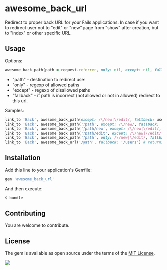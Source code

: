 # awesome_back_url

Redirect to proper back URL for your Rails applications. In case if you want to redirect user not to "edit" or "new" page from "show" after creation, but to "index" or other specific URL.

## Usage

Options:

```ruby
awesome_back_path(path = request.referrer, only: nil, except: nil, fallback: :back)
```

* "path" - destination to redirect user
* "only" -  regexp of allowed paths
* "except" - regexp of disallowed paths
* "fallback" - if path is incorrect (not allowed or not in allowed) redirect to this url.

Samples:


```ruby
link_to 'Back', awesome_back_path(except: /\/new|\/edit/, fallback: users_path) # returns '/users'
link_to 'Back', awesome_back_path('/path', except: /\/new/, fallback: '/users') # returns  '/path'
link_to 'Back', awesome_back_path('/path/new', except: /\/new|\/edit/, fallback: '/users') # returns '/users'
link_to 'Back', awesome_back_path('/path/edit', except: /\/new|\/edit/, fallback: '/users') # returns '/users'
link_to 'Back', awesome_back_path('/path', only: /\/new|\/edit/, fallback: '/users') # returns '/users'
link_to 'Back', awesome_back_url('/path', fallback: '/users') # returns '/path'    
```

## Installation

Add this line to your application's Gemfile:

```ruby
gem 'awesome_back_url'
```

And then execute:
```bash
$ bundle
```

## Contributing

You are welcome to contribute.

## License

The gem is available as open source under the terms of the [MIT License](https://opensource.org/licenses/MIT).

[<img src="https://github.com/igorkasyanchuk/rails_time_travel/blob/main/docs/more_gems.png?raw=true"
/>](https://www.railsjazz.com/)
